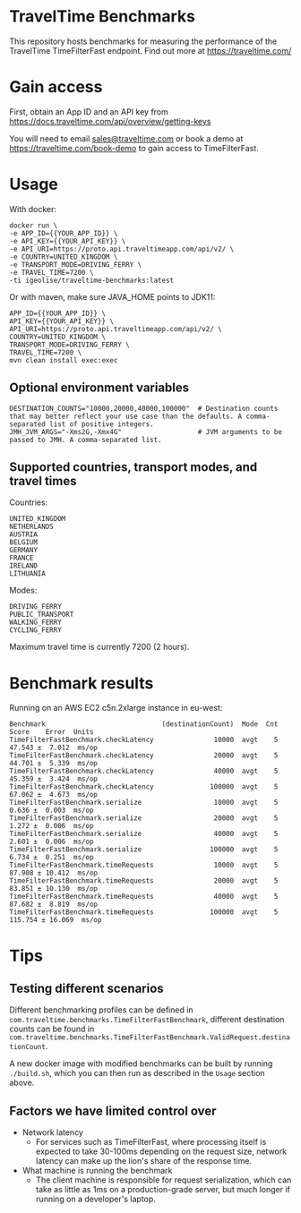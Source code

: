 # TravelTime Benchmarks

This repository hosts benchmarks for measuring the performance of the TravelTime TimeFilterFast endpoint. Find out more at https://traveltime.com/

# Gain access

First, obtain an App ID and an API key from https://docs.traveltime.com/api/overview/getting-keys 

You will need to email sales@traveltime.com or book a demo at https://traveltime.com/book-demo to gain access to TimeFilterFast.  

# Usage

With docker:

```
docker run \
-e APP_ID={{YOUR_APP_ID}} \
-e API_KEY={{YOUR_API_KEY}} \
-e API_URI=https://proto.api.traveltimeapp.com/api/v2/ \
-e COUNTRY=UNITED_KINGDOM \
-e TRANSPORT_MODE=DRIVING_FERRY \
-e TRAVEL_TIME=7200 \
-ti igeolise/traveltime-benchmarks:latest
```

Or with maven, make sure JAVA_HOME points to JDK11:

```
APP_ID={{YOUR_APP_ID}} \
API_KEY={{YOUR_API_KEY}} \
API_URI=https://proto.api.traveltimeapp.com/api/v2/ \
COUNTRY=UNITED_KINGDOM \
TRANSPORT_MODE=DRIVING_FERRY \
TRAVEL_TIME=7200 \
mvn clean install exec:exec
```

## Optional environment variables

```
DESTINATION_COUNTS="10000,20000,40000,100000"  # Destination counts that may better reflect your use case than the defaults. A comma-separated list of positive integers. 
JMH_JVM_ARGS="-Xms2G,-Xmx4G"                   # JVM arguments to be passed to JMH. A comma-separated list. 
```

## Supported countries, transport modes, and travel times
Countries:
```
UNITED_KINGDOM 
NETHERLANDS
AUSTRIA
BELGIUM
GERMANY
FRANCE
IRELAND
LITHUANIA
```
Modes:
```
DRIVING_FERRY
PUBLIC_TRANSPORT
WALKING_FERRY
CYCLING_FERRY
```

Maximum travel time is currently 7200 (2 hours).

# Benchmark results

Running on an AWS EC2 c5n.2xlarge instance in eu-west:

```
Benchmark                             (destinationCount)  Mode  Cnt    Score    Error  Units
TimeFilterFastBenchmark.checkLatency               10000  avgt    5   47.543 ±  7.012  ms/op
TimeFilterFastBenchmark.checkLatency               20000  avgt    5   44.701 ±  5.339  ms/op
TimeFilterFastBenchmark.checkLatency               40000  avgt    5   45.359 ±  3.424  ms/op
TimeFilterFastBenchmark.checkLatency              100000  avgt    5   67.062 ±  4.673  ms/op
TimeFilterFastBenchmark.serialize                  10000  avgt    5    0.636 ±  0.003  ms/op
TimeFilterFastBenchmark.serialize                  20000  avgt    5    1.272 ±  0.006  ms/op
TimeFilterFastBenchmark.serialize                  40000  avgt    5    2.601 ±  0.006  ms/op
TimeFilterFastBenchmark.serialize                 100000  avgt    5    6.734 ±  0.251  ms/op
TimeFilterFastBenchmark.timeRequests               10000  avgt    5   87.908 ± 10.412  ms/op
TimeFilterFastBenchmark.timeRequests               20000  avgt    5   83.851 ± 10.130  ms/op
TimeFilterFastBenchmark.timeRequests               40000  avgt    5   87.682 ±  8.819  ms/op
TimeFilterFastBenchmark.timeRequests              100000  avgt    5  115.754 ± 16.069  ms/op
```

# Tips

## Testing different scenarios

Different benchmarking profiles can be defined in `com.traveltime.benchmarks.TimeFilterFastBenchmark`, different destination counts can be found in `com.traveltime.benchmarks.TimeFilterFastBenchmark.ValidRequest.destinationCount`. 

A new docker image with modified benchmarks can be built by running `./build.sh`, which you can then run as described in the `Usage` section above.

## Factors we have limited control over

* Network latency
  * For services such as TimeFilterFast, where processing itself is expected to take 30-100ms depending on the request size, network latency can make up the lion's share of the response time.
* What machine is running the benchmark
  * The client machine is responsible for request serialization, which can take as little as 1ms on a production-grade server, but much longer if running on a developer's laptop. 